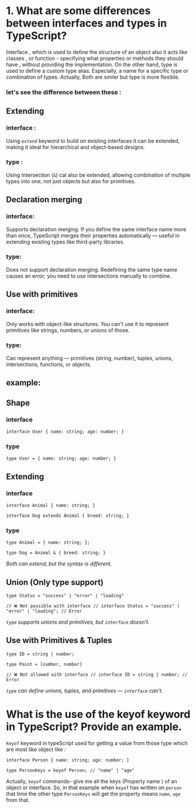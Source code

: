 # 1. What are some differences between interfaces and types in TypeScript?

Interface , which is used to define the structure of an object also it acts like classes , or function - specifying what properties or methods they should have , without providing the implementation. On the other hand, type is used to define a custom type alias. Especially, a name for a specific type or combination of types. Actually,
Both are smiler but type is more flexible.

### let's see the difference between these :

## Extending

### interface :

Using `extend` keyword to build on existing interfaces it can be extended, making it ideal for hierarchical and object-based designs.

### type :

Using Intersection (`&`) cal also be extended, allowing combination of multiple types into one, not just objects but also for primitives.

## Declaration merging

### interface:

Supports declaration merging. If you define the same interface name more than once, TypeScript merges their properties automatically — useful in extending existing types like third-party libraries.

### type:

Does not support declaration merging. Redefining the same type name causes an error; you need to use intersections manually to combine.

## Use with primitives

### interface:

Only works with object-like structures. You can't use it to represent primitives like strings, numbers, or unions of those.

### type:

Can represent anything — primitives (string, number), tuples, unions, intersections, functions, or objects.

## example:

## Shape

### interface

`interface User {
  name: string;
  age: number;
}`

### type

`type User = {
  name: string;
  age: number;
}`

## Extending

### interface

`interface Animal {
name: string;
}`

`interface Dog extends Animal {
breed: string;
}`

### type

`type Animal = {
name: string;
};`

`type Dog = Animal & {
breed: string;
}`

_Both can extend, but the syntax is different._

## Union (Only type support)

`type Status = "success" | "error" | "loading"`

`// ❌ Not possible with interface
// interface Status = "success" | "error" | "loading"; // Error`

_`type` supports unions and primitives, but `interface` doesn’t._

## Use with Primitives & Tuples

`type ID = string | number;`

`type Point = [number, number]`

`// ❌ Not allowed with interface
// interface ID = string | number; // Error`

_`type` can define unions, tuples, and primitives — `interface` can't._

# What is the use of the keyof keyword in TypeScript? Provide an example.

`Keyof` keyword in typeScript used for getting a value from those type which are most like object like :

`interface Person {
  name: string;
  age: number;
}`

`type PersonKeys = keyof Person; // "name" | "age"`

Actually, `keyof` commands- give me all the keys (Property name ) of an object or interface. So, in that example when `keyof` has written on `person` that time the other type `PersonKeys` will get the property means `name`, `age` from that.
